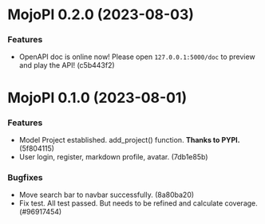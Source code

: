# MojoPI 0.2.0 (2023-08-03)

### Features

- OpenAPI doc is online now!
  Please open `127.0.0.1:5000/doc` to preview and play the API! (c5b443f2)


# MojoPI 0.1.0 (2023-08-01)

### Features

- Model Project established.
  add_project() function. **Thanks to PYPI.** (5f804115)
- User login, register, markdown profile, avatar. (7db1e85b)

### Bugfixes

- Move search bar to navbar successfully. (8a80ba20)
- Fix test. All test passed. But needs to be refined and calculate coverage. (#96917454)
